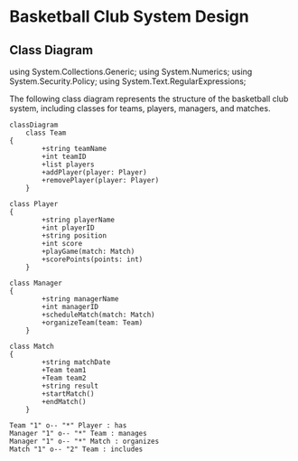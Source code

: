 ﻿# Basketball Club System Design

## Class Diagram

using System.Collections.Generic;
using System.Numerics;
using System.Security.Policy;
using System.Text.RegularExpressions;

The following class diagram represents the structure of the basketball club system, including classes for teams, players, managers, and matches.

```mermaid
classDiagram
    class Team
{
        +string teamName
        +int teamID
        +list players
        +addPlayer(player: Player)
        +removePlayer(player: Player)
    }

class Player
{
        +string playerName
        +int playerID
        +string position
        +int score
        +playGame(match: Match)
        +scorePoints(points: int)
    }

class Manager
{
        +string managerName
        +int managerID
        +scheduleMatch(match: Match)
        +organizeTeam(team: Team)
    }

class Match
{
        +string matchDate
        +Team team1
        +Team team2
        +string result
        +startMatch()
        +endMatch()
    }

Team "1" o-- "*" Player : has
Manager "1" o-- "*" Team : manages
Manager "1" o-- "*" Match : organizes
Match "1" o-- "2" Team : includes